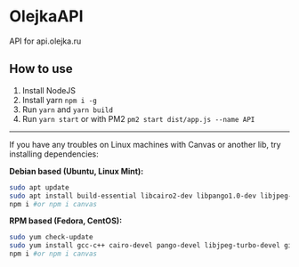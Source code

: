 # OlejkaAPI
 API for api.olejka.ru

## How to use
1. Install NodeJS
2. Install yarn `npm i -g`
3. Run `yarn` and `yarn build`
4. Run `yarn start` or with PM2 `pm2 start dist/app.js --name API`

---
If you have any troubles on Linux machines with Canvas or another lib, try installing dependencies:

**Debian based (Ubuntu, Linux Mint):**
```sh
sudo apt update 
sudo apt install build-essential libcairo2-dev libpango1.0-dev libjpeg-dev libgif-dev librsvg2-dev -y
npm i #or npm i canvas
```
**RPM based (Fedora, CentOS):**
```sh
sudo yum check-update
sudo yum install gcc-c++ cairo-devel pango-devel libjpeg-turbo-devel giflib-devel -y
npm i #or npm i canvas
```
